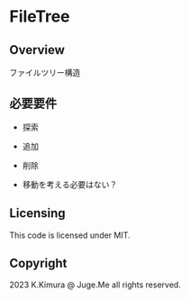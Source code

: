 # FileTree

## Overview

ファイルツリー構造


## 必要要件

- 探索
- 追加
- 削除

- 移動を考える必要はない？


## Licensing

This code is licensed under MIT.


## Copyright

2023 K.Kimura @ Juge.Me all rights reserved.

